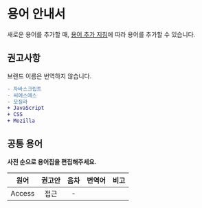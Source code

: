 # 용어 안내서

새로운 용어를 추가할 때, [용어 추가 지침]()에 따라 용어를 추가할 수 있습니다.

## 권고사항

브랜드 이름은 번역하지 않습니다.

```diff
- 자바스크립트
- 씨에스에스
- 모질라
+ JavaScript
+ CSS
+ Mozilla
```

## 공통 용어

**사전 순으로 용어집을 편집해주세요.**

| 원어   | 권고안 | 음차 | 번역어 | 비고 |
| ------ | :----: | :--: | :----: | ---- |
| Access |  접근  |  -   |        |      |
